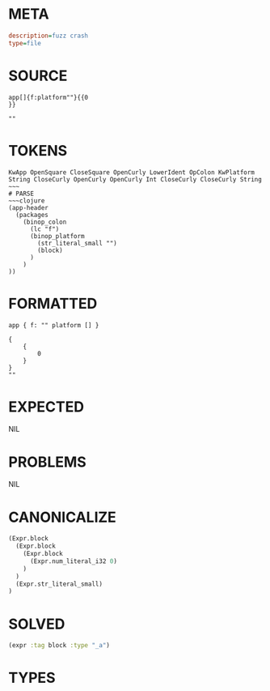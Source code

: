 # META
~~~ini
description=fuzz crash
type=file
~~~
# SOURCE
~~~roc
app[]{f:platform""}{{0
}}

""
~~~
# TOKENS
~~~text
KwApp OpenSquare CloseSquare OpenCurly LowerIdent OpColon KwPlatform String CloseCurly OpenCurly OpenCurly Int CloseCurly CloseCurly String ~~~
# PARSE
~~~clojure
(app-header
  (packages
    (binop_colon
      (lc "f")
      (binop_platform
        (str_literal_small "")
        (block)
      )
    )
))
~~~
# FORMATTED
~~~roc
app { f: "" platform [] }

{
	{
		0
	}
}
""
~~~
# EXPECTED
NIL
# PROBLEMS
NIL
# CANONICALIZE
~~~clojure
(Expr.block
  (Expr.block
    (Expr.block
      (Expr.num_literal_i32 0)
    )
  )
  (Expr.str_literal_small)
)
~~~
# SOLVED
~~~clojure
(expr :tag block :type "_a")
~~~
# TYPES
~~~roc
~~~
